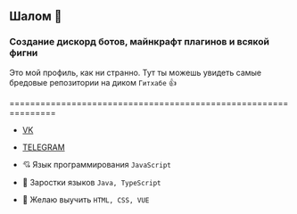 ## Шалом 👋
### Создание дискорд ботов, майнкрафт плагинов и всякой фигни

Это мой профиль, как ни странно. Тут ты можешь увидеть самые бредовые репозитории на диком `Гитхабе` 👍

===============================================================
- [VK](https://vk.com/krewy4)
- [TELEGRAM](https://t.me/se1racod3)

- 💘 Язык программирования `JavaScript`
- 🌱 Заростки языков `Java, TypeScript`
- 🤔 Желаю выучить `HTML, CSS, VUE`
